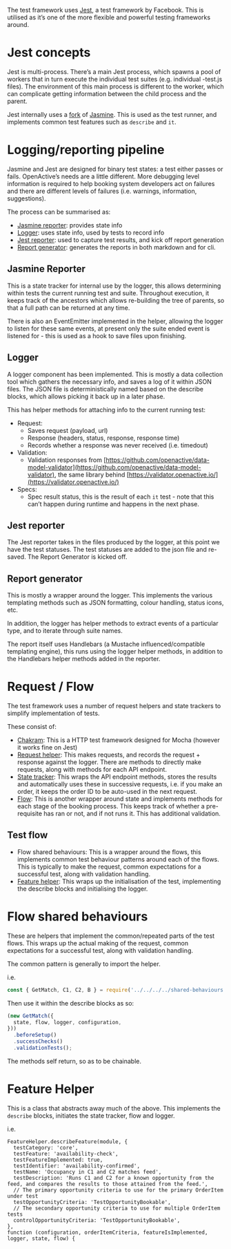 The test framework uses [Jest](https://jestjs.io/), a test framework by Facebook. This is utilised as it’s one of the more flexible and powerful testing frameworks around.

# Jest concepts

Jest is multi-process. There’s a main Jest process, which spawns a pool of workers that in turn execute the individual test suites (e.g. individual -test.js files). The environment of this main process is different to the worker, which can complicate getting information between the child process and the parent.

Jest internally uses a [fork](https://github.com/facebook/jest/tree/master/packages/jest-jasmine2) of [Jasmine](https://jasmine.github.io/). This is used as the test runner, and implements common test features such as `describe` and `it`.

# Logging/reporting pipeline

Jasmine and Jest are designed for binary test states: a test either passes or fails. OpenActive’s needs are a little different. More debugging level information is required to help booking system developers act on failures and there are different levels of failures (i.e. warnings, information, suggestions).

The process can be summarised as:

- [Jasmine reporter](test/test-framework/jasmine-state-reporter.js): provides state info
- [Logger](test/helpers/logger.js): uses state info, used by tests to record info
- [Jest reporter](test/reporter.js): used to capture test results, and kick off report generation
- [Report generator](test/report-generator.js): generates the reports in both markdown and for cli.

## Jasmine Reporter

This is a state tracker for internal use by the logger, this allows determining within tests the current running test and suite. Throughout execution, it keeps track of the ancestors which allows re-building the tree of parents, so that a full path can be returned at any time.

There is also an EventEmitter implemented in the helper, allowing the logger to listen for these same events, at present only the suite ended event is listened for - this is used as a hook to save files upon finishing.

## Logger

A logger component has been implemented. This is mostly a data collection tool which gathers the necessary info, and saves a log of it within JSON files. The JSON file is deterministically named based on the describe blocks, which allows picking it back up in a later phase.

This has helper methods for attaching info to the current running test:

- Request:
    - Saves request (payload, url)
    - Response (headers, status, response, response time)
    - Records whether a response was never received (i.e. timedout)
- Validation:
    - Validation responses from [https://github.com/openactive/data-model-validator](https://github.com/openactive/data-model-validator), the same library behind [https://validator.openactive.io/](https://validator.openactive.io/)
- Specs:
    - Spec result status, this is the result of each `it` test - note that this can’t happen during runtime and happens in the next phase.

## Jest reporter

The Jest reporter takes in the files produced by the logger, at this point we have the test statuses. The test statuses are added to the json file and re-saved. The Report Generator is kicked off.

## Report generator

This is mostly a wrapper around the logger. This implements the various templating methods such as JSON formatting, colour handling, status icons, etc.

In addition, the logger has helper methods to extract events of a particular type, and to iterate through suite names.

The report itself uses Handlebars (a Mustache influenced/compatible templating engine), this runs using the logger helper methods, in addition to the Handlebars helper methods added in the reporter.


# Request / Flow

The test framework uses a number of request helpers and state trackers to simplify implementation of tests.

These consist of:

- [Chakram](http://dareid.github.io/chakram/): This is a HTTP test framework designed for Mocha (however it works fine on Jest)
- [Request helper](test/helpers/request-helper.js): This makes requests, and records the request + response against the logger. There are methods to directly make requests, along with methods for each API endpoint.
- [State tracker](test/helpers/request-state.js): This wraps the API endpoint methods, stores the results and automatically uses these in successive requests, i.e. if you make an order, it keeps the order ID to be auto-used in the next request.
- [Flow](test/helpers/flow-helper.js): This is another wrapper around state and implements methods for each stage of the booking process. This keeps track of whether a pre-requisite has ran or not, and if not runs it. This has additional validation.
## Test flow

- Flow shared behaviours: This is a wrapper around the flows, this implements common test behaviour patterns around each of the flows. This is typically to make the request, common expectations for a successful test, along with validation handling.
- [Feature helper](test/helpers/feature-helper.js): This wraps up the initialisation of the test, implementing the describe blocks and initialising the logger.

# Flow shared behaviours

These are helpers that implement the common/repeated parts of the test flows. This wraps up the actual making of the request, common expectations for a successful test, along with validation handling.

The common pattern is generally to import the helper.

i.e.

```jsx
const { GetMatch, C1, C2, B } = require('../../../../shared-behaviours');

```

Then use it within the describe blocks as so:

```jsx
(new GetMatch({
  state, flow, logger, configuration,
}))
  .beforeSetup()
  .successChecks()
  .validationTests();
```

The methods self return, so as to be chainable.

# Feature Helper

This is a class that abstracts away much of the above. This implements the `describe` blocks, initiates the state tracker, flow and logger.

i.e.

```
FeatureHelper.describeFeature(module, {
  testCategory: 'core',
  testFeature: 'availability-check',
  testFeatureImplemented: true,
  testIdentifier: 'availability-confirmed',
  testName: 'Occupancy in C1 and C2 matches feed',
  testDescription: 'Runs C1 and C2 for a known opportunity from the feed, and compares the results to those attained from the feed.',
  // The primary opportunity criteria to use for the primary OrderItem under test
  testOpportunityCriteria: 'TestOpportunityBookable',
  // The secondary opportunity criteria to use for multiple OrderItem tests
  controlOpportunityCriteria: 'TestOpportunityBookable',
},
function (configuration, orderItemCriteria, featureIsImplemented, logger, state, flow) {
```
